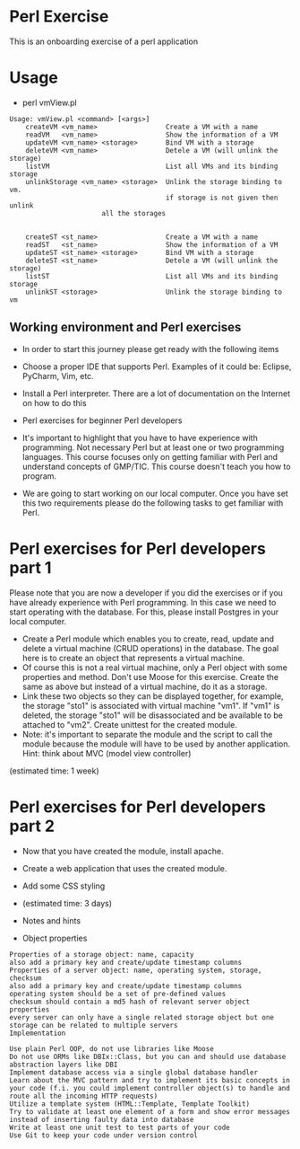 # Perl Exercise
This is an onboarding exercise of a perl application

# Usage
* perl vmView.pl
~~~
Usage: vmView.pl <command> [<args>]
    createVM <vm_name>                 Create a VM with a name
    readVM   <vm_name>                 Show the information of a VM
    updateVM <vm_name> <storage>       Bind VM with a storage
    deleteVM <vm_name>                 Detele a VM (will unlink the storage)
    listVM                             List all VMs and its binding storage
    unlinkStorage <vm_name> <storage>  Unlink the storage binding to vm.
                                       if storage is not given then unlink 
				       all the storages


    createST <st_name>                 Create a VM with a name
    readST   <st_name>                 Show the information of a VM
    updateST <st_name> <storage>       Bind VM with a storage
    deleteST <st_name>                 Detele a VM (will unlink the storage)
    listST                             List all VMs and its binding storage
    unlinkST <storage>                 Unlink the storage binding to vm
~~~

## Working environment and Perl exercises
* In order to start this journey please get ready with the following items

* Choose a proper IDE that supports Perl. Examples of it could be: Eclipse, PyCharm, Vim, etc.
* Install a Perl interpreter. There are a lot of documentation on the Internet on how to do this
* Perl exercises for beginner Perl developers
* It's important to highlight that you have to have experience with programming. Not necessary Perl but at least one or two programming languages. This course focuses only on getting familiar with Perl and understand concepts of GMP/TIC. This course doesn't teach you how to program.

* We are going to start working on our local computer. Once you have set this two requirements please do the following tasks to get familiar with Perl.


# Perl exercises for Perl developers part 1
Please note that you are now a developer if you did the exercises or if you have already experience with Perl programming. In this case we need to start operating with the database. For this, please install Postgres in your local computer.

* Create a Perl module which enables you to create, read, update and delete a virtual machine (CRUD operations) in the database. 
The goal here is to create an object that represents a virtual machine. 
* Of course this is not a real virtual machine, only a Perl object with some properties and method. Don't use Moose for this exercise.
Create the same as above but instead of a virtual machine, do it as a storage.
* Link these two objects so they can be displayed together, for example, the storage "sto1" is associated with virtual machine "vm1". If "vm1" is deleted, the storage "sto1" will be disassociated and be available to be attached to "vm2".
Create unittest for the created module.
* Note: it's important to separate the module and the script to call the module because the module will have to be used by another application. Hint: think about MVC (model view controller)

(estimated time: 1 week)

# Perl exercises for Perl developers part 2
* Now that you have created the module, install apache.
* Create a web application that uses the created module.
* Add some CSS styling
* (estimated time: 3 days)

* Notes and hints
* Object properties

~~~
Properties of a storage object: name, capacity
also add a primary key and create/update timestamp columns
Properties of a server object: name, operating system, storage, checksum
also add a primary key and create/update timestamp columns
operating system should be a set of pre-defined values
checksum should contain a md5 hash of relevant server object properties
every server can only have a single related storage object but one storage can be related to multiple servers
Implementation

Use plain Perl OOP, do not use libraries like Moose
Do not use ORMs like DBIx::Class, but you can and should use database abstraction layers like DBI
Implement database access via a single global database handler
Learn about the MVC pattern and try to implement its basic concepts in your code (f.i. you could implement controller object(s) to handle and route all the incoming HTTP requests)
Utilize a template system (HTML::Template, Template Toolkit)
Try to validate at least one element of a form and show error messages instead of inserting faulty data into database
Write at least one unit test to test parts of your code
Use Git to keep your code under version control
~~~
